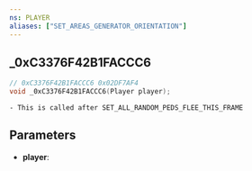 ```yaml
---
ns: PLAYER
aliases: ["SET_AREAS_GENERATOR_ORIENTATION"]
---
```

## _0xC3376F42B1FACCC6

```c
// 0xC3376F42B1FACCC6 0x02DF7AF4
void _0xC3376F42B1FACCC6(Player player);
```

```
- This is called after SET_ALL_RANDOM_PEDS_FLEE_THIS_FRAME
```

## Parameters
* **player**: 

